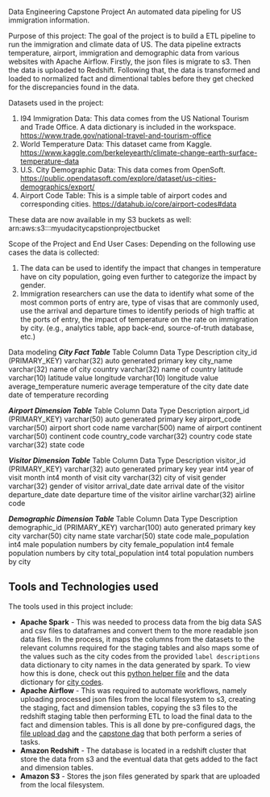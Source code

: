 Data Engineering Capstone Project
An automated data pipeling for US immigration information.


Purpose of this project:
The goal of the project is to build a ETL pipeline to run the immigration and climate data of US. The data pipeline extracts temperature, airport, immigration and demographic data from various websites with Apache Airflow. Firstly, the json files is migrate to s3. Then the data is uploaded to Redshift. Following that, the data is transformed and loaded to normalized fact and dimentional tables before they get checked for the discrepancies found in the data. 


Datasets used in the project:
1. I94 Immigration Data: This data comes from the US National Tourism and Trade Office. A data dictionary is included in the workspace. https://www.trade.gov/national-travel-and-tourism-office
2. World Temperature Data: This dataset came from Kaggle. https://www.kaggle.com/berkeleyearth/climate-change-earth-surface-temperature-data
3. U.S. City Demographic Data: This data comes from OpenSoft. https://public.opendatasoft.com/explore/dataset/us-cities-demographics/export/
4. Airport Code Table: This is a simple table of airport codes and corresponding cities. https://datahub.io/core/airport-codes#data

These data are now available in my S3 buckets as well: arn:aws:s3:::myudacitycapstionprojectbucket


Scope of the Project and End User Cases: 
Depending on the following use cases the data is collected:
1. The data can be used to identify the impact that changes in temperature have on city population, going even further to categorize the impact by gender.
2. Immigration researchers can use the data to identify what some of the most common ports of entry are, type of visas that are commonly used, use the arrival and departure times to identify periods of high traffic at the ports of entry, the impact of temperature on the rate on immigration by city.
(e.g., analytics table, app back-end, source-of-truth database, etc.)



Data modeling
***City Fact Table***
Table Column			Data Type		Description
city_id (PRIMARY_KEY)		varchar(32)		auto generated primary key
city_name			varchar(32)		name of city
country				varchar(32)		name of country
latitude			varchar(10)		latitude value
longitude			varchar(10)		longitude value
average_temperature		numeric			average temperature of the city
date				date			date of temperature recording


***Airport Dimension Table***
Table Column			Data Type		Description
airport_id (PRIMARY_KEY)	varchar(50)		auto generated primary key
airport_code			varchar(50)		airport short code
name				varchar(500)		name of airport
continent			varchar(50)		continent code
country_code			varchar(32)		country code
state				varchar(32)		state code

***Visitor Dimension Table***
Table Column			Data Type		Description
visitor_id (PRIMARY_KEY)	varchar(32)		auto generated primary key
year				int4			year of visit
month				int4			month of visit
city				varchar(32)		city of visit
gender				varchar(32)		gender of visitor
arrival_date			date			arrival date of the visitor
departure_date			date			departure time of the visitor
airline				varchar(32)		airline code

***Demographic Dimension Table***
Table Column			Data Type		Description
demographic_id (PRIMARY_KEY)	varchar(100)		auto generated primary key
city				varchar(50)		city name
state				varchar(50)		state code
male_population	int4		male 			population numbers by city
female_population		int4			female population numbers by city
total_population		int4			total population numbers by city




## Tools and Technologies used
The tools used in this project include:
- __Apache Spark__ - This was needed to process data from the big data SAS and csv files to dataframes and convert them to the more readable json data files. In the process, it maps the columns from the datasets to the relevant columns required for the staging tables and also maps some of the values such as the city codes from the provided `label descriptions` data dictionary to city names in the data generated by spark. To view how this is done, check out this [python helper file](additional_helpers/data_to_json.py) and the data dictionary for [city codes](data/label_descriptions/city_codes.json).
- __Apache Airflow__ - This was required to automate workflows, namely uploading processed json files from the local filesystem to s3, creating the staging, fact and dimension tables, copying the s3 files to the redshift staging table then performing ETL to load the final data to the fact and dimension tables. This is all done by pre-configured dags, the [file upload dag](dags/file_upload_dag.py) and the [capstone dag](dags/capstone_dag.py) that both perform a series of tasks.
- __Amazon Redshift__ - The database is located in a redshift cluster that store the data from s3 and the eventual data that gets added to the fact and dimension tables.
- __Amazon S3__ - Stores the json files generated by spark that are uploaded from the local filesystem.





